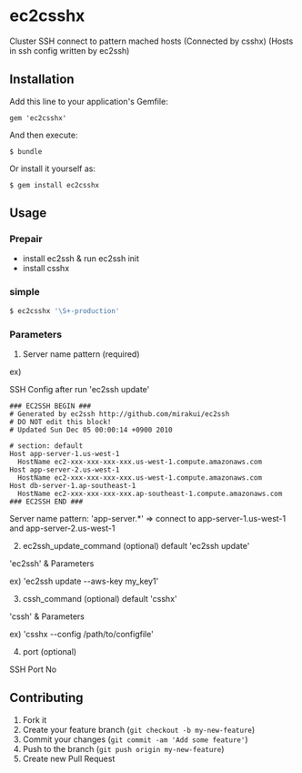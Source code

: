 # ec2csshx

Cluster SSH connect to pattern mached hosts (Connected by csshx) (Hosts in ssh config written by ec2ssh)

## Installation

Add this line to your application's Gemfile:

    gem 'ec2csshx'

And then execute:

    $ bundle

Or install it yourself as:

    $ gem install ec2csshx

## Usage

### Prepair

- install ec2ssh & run ec2ssh init
- install csshx

### simple

````sh
$ ec2csshx '\S+-production' 
````

### Parameters

1. Server name pattern (required)

ex) 

SSH Config after run 'ec2ssh update'
````
### EC2SSH BEGIN ###
# Generated by ec2ssh http://github.com/mirakui/ec2ssh
# DO NOT edit this block!
# Updated Sun Dec 05 00:00:14 +0900 2010

# section: default
Host app-server-1.us-west-1
  HostName ec2-xxx-xxx-xxx-xxx.us-west-1.compute.amazonaws.com
Host app-server-2.us-west-1
  HostName ec2-xxx-xxx-xxx-xxx.us-west-1.compute.amazonaws.com
Host db-server-1.ap-southeast-1
  HostName ec2-xxx-xxx-xxx-xxx.ap-southeast-1.compute.amazonaws.com
### EC2SSH END ###
````

Server name pattern: 'app-server.*' => connect to app-server-1.us-west-1 and app-server-2.us-west-1

2. ec2ssh_update_command (optional) default 'ec2ssh update'

'ec2ssh' & Parameters 

ex) 'ec2ssh update --aws-key my_key1'

3. cssh_command (optional) default 'csshx'

'cssh' & Parameters

ex) 'csshx --config /path/to/configfile'

4. port (optional)

SSH Port No

## Contributing

1. Fork it
2. Create your feature branch (`git checkout -b my-new-feature`)
3. Commit your changes (`git commit -am 'Add some feature'`)
4. Push to the branch (`git push origin my-new-feature`)
5. Create new Pull Request
